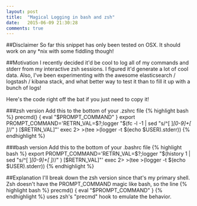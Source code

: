 ```yaml
---
layout: post
title:  "Magical Logging in bash and zsh"
date:   2015-06-09 21:30:28
comments: true
---
```


<script type="text/javascript" src="https://cdn.mathjax.org/mathjax/latest/MathJax.js?config=TeX-AMS_HTML-full" charset="utf-8"></script>
<script type="text/javascript">
MathJax.Hub.Config({
  tex2jax: {
    inlineMath: [['$','$'], ['\(','\)']],
    processEscapes: true
  }
});
</script>

##Disclaimer
So far this snippet has only been tested on OSX. It should work on any \*nix with some fiddling though!

##Motivation
I recently decided it'd be cool to log all of my commands and stderr from my interactive zsh sessions. I figured it'd generate a lot of cool data. Also, I've been experimenting with the awesome elasticsearch / logstash / kibana stack, and what better way to test it than to fill it up with a bunch of logs!

Here's the code right off the bat if you just need to copy it!

###zsh version
Add this to the bottom of your .zshrc file
{% highlight bash %}
precmd() { eval "$PROMPT_COMMAND" }
export PROMPT_COMMAND='RETRN_VAL=$?;logger "$(fc -l -1 | sed "s/^[ ]*[0-9]+[ ]*//" ) [$RETRN_VAL]"'
exec 2> >(tee >(logger -t $(echo $USER).stderr))
{% endhighlight %}

###bash version
Add this to the bottom of your .bashrc file
{% highlight bash %}
export PROMPT_COMMAND='RETRN_VAL=$?;logger "$(history 1 | sed "s/^[ ]*[0-9]+[ ]*//" ) [$RETRN_VAL]"'
exec 2> >(tee >(logger -t $(echo $USER).stderr))
{% endhighlight %}

##Explanation
I'll break down the zsh version since that's my primary shell. Zsh doesn't have the PROMPT_COMMAND magic like bash, so the line
{% highlight bash %}
precmd() { eval "$PROMPT_COMMAND" }
{% endhighlight %}
uses zsh's "precmd" hook to emulate the behavior. 



